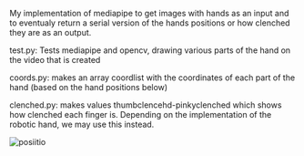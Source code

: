 My implementation of mediapipe to get images with hands as an input and to eventualy return a serial version of the hands positions or how clenched they are as an output.

test.py: Tests mediapipe and opencv, drawing various parts of the hand on the video that is created

coords.py: makes an array coordlist with the coordinates of each part of the hand (based on the hand positions below)

clenched.py: makes values thumbclencehd-pinkyclenched which shows how clenched each finger is. Depending on the implementation of the robotic hand, we may use this instead.

![posiitio](https://user-images.githubusercontent.com/92749562/159334727-7f1a1940-1332-46e3-88c4-b05c1d786aa9.jpeg)
